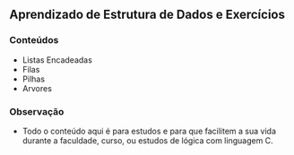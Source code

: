 ## Aprendizado de Estrutura de Dados e Exercícios

### Conteúdos

-   Listas Encadeadas
-   Filas
-   Pilhas
-   Arvores

### Observação

-   Todo o conteúdo aqui é para estudos e para que facilitem a sua vida durante a faculdade, curso, ou estudos de lógica com linguagem C.
